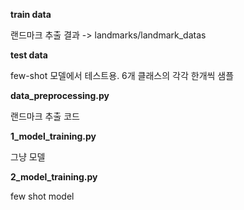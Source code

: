 

**train data**

랜드마크 추출 결과 -> landmarks/landmark_datas



**test data**

few-shot 모델에서 테스트용. 6개 클래스의 각각 한개씩 샘플



**data_preprocessing.py**

랜드마크 추출 코드



**1_model_training.py**

그냥 모델



**2_model_training.py**

few shot model

